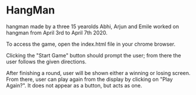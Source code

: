 # HangMan
hangman made by a three 15 yearolds
Abhi, Arjun and Emile worked on hangman from April 3rd to April 7th 2020.

To access the game, open the index.html file in your chrome browser.

Clicking the "Start Game" button should prompt the user; from there the user follows the given directions.

After finishing a round, user will be shown either a winning or losing screen. From there, user can play again from the display by clicking on "Play Again?". It does not appear as a button, but acts as one.
